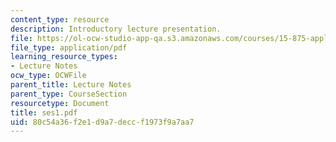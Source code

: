 ```yaml
---
content_type: resource
description: Introductory lecture presentation.
file: https://ol-ocw-studio-app-qa.s3.amazonaws.com/courses/15-875-applications-of-system-dynamics-spring-2004/80c54a36f2e1d9a7deccf1973f9a7aa7_ses1.pdf
file_type: application/pdf
learning_resource_types:
- Lecture Notes
ocw_type: OCWFile
parent_title: Lecture Notes
parent_type: CourseSection
resourcetype: Document
title: ses1.pdf
uid: 80c54a36-f2e1-d9a7-decc-f1973f9a7aa7
---
```


